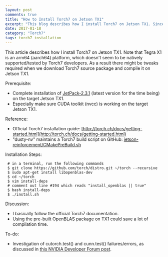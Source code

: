 ```yaml
---
layout: post
comments: true
title: "How to Install Torch7 on Jetson TX1"
excerpt: "This blog describes how I install Torch7 on Jetson TX1. Since Torch7 gets updated frequently and its building process on TX1 might break from time to time, I'll try to update this blog to include the latest necessary fixes/workarounds whenever I can."
date: 2017-01-18
category: "Torch7"
tags: torch7 installation
---
```


This article describes how I install Torch7 on Jetson TX1. Note that Tegra X1 is an arm64 (aarch64) platform, which doesn't seem to be natively supported/tested by Torch7 developers. As a result there might be tweaks required when we download Torch7 source package and compile it on Jetson TX1.

Prerequisite:

* Complete installation of [JetPack-2.3.1](https://developer.nvidia.com/embedded/jetpack) (latest version for the time being) on the target Jetson TX1.
* Especially make sure CUDA toolkit (nvcc) is working on the target Jetson TX1.

Reference:

* Official Torch7 installation guide: [http://torch.ch/docs/getting-started.html](http://torch.ch/docs/getting-started.html)
* "dusty-nv" maintains a Torch7 build script on GitHub: [jetson-reinforcement/CMakePreBuild.sh](https://github.com/dusty-nv/jetson-reinforcement/blob/master/CMakePreBuild.sh)

Installation Steps:

```shell
 # in a terminal, run the following commands
 $ git clone https://github.com/torch/distro.git ~/torch --recursive
 $ sudo apt-get install libopenblas-dev
 $ cd ~/torch
 $ vim install-deps
 # comment out line #194 which reads "install_openblas || true"
 $ bash install-deps
 $ ./install.sh
```

Discussion:

* I basically follow the official Torch7 documentation.
* Using the pre-built OpenBLAS package on TX1 could save a lot of compilation time.

To-do:

* Investigation of cutorch.test() and cunn.test() failures/errors, as discussed in [this NVIDIA Developer Forum post](https://devtalk.nvidia.com/default/topic/937270/jetson-tx1/torch7-on-tx1-/post/4964058/#4964058).

